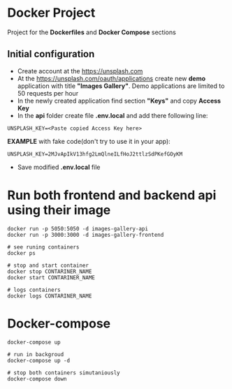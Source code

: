# Docker Project

Project for the **Dockerfiles** and **Docker Compose** sections

## Initial configuration

- Create account at the https://unsplash.com
- At the https://unsplash.com/oauth/applications create new **demo** application with title **"Images Gallery"**.
  Demo applications are limited to 50 requests per hour
- In the newly created application find section **"Keys"** and copy **Access Key**
- In the **api** folder create file **.env.local** and add there following line:

```
UNSPLASH_KEY=<Paste copied Access Key here>
```

**EXAMPLE** with fake code(don't try to use it in your app):

```
UNSPLASH_KEY=2MJvApIkV13hfg2LmQlneILfHoJ2ttlzSdPKefGOyKM
```

- Save modified **.env.local** file

# Run both frontend and backend api using their image
```
docker run -p 5050:5050 -d images-gallery-api
docker run -p 3000:3000 -d images-gallery-frontend

# see runing containers
docker ps

# stop and start container
docker stop CONTARINER_NAME
docker start CONTARINER_NAME

# logs containers
docker logs CONTARINER_NAME
```

# Docker-compose
```
docker-compose up

# run in backgroud
docker-compose up -d

# stop both containers simutaniously 
docker-compose down

```